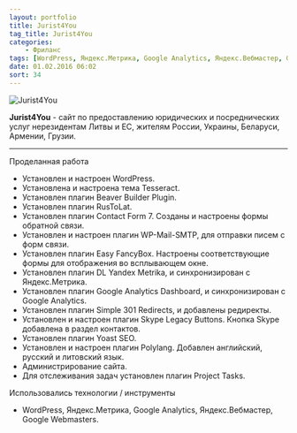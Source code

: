 ```yaml
---
layout: portfolio
title: Jurist4You
tag_title: Jurist4You
categories:
    - Фриланс
tags: [WordPress, Яндекс.Метрика, Google Analytics, Яндекс.Вебмастер, Google Webmasters]
date: 01.02.2016 06:02
sort: 34
---
```


![Jurist4You](/assets/img/work/jurist4you.jpg)

**Jurist4You** - сайт по предоставлению юридических и посреднических услуг нерезидентам Литвы и ЕС, жителям России, 
Украины, Беларуси, Армении, Грузии.

---

Проделанная работа

* Установлен и настроен WordPress.
* Установлена и настроена тема Tesseract.
* Установлен плагин Beaver Builder Plugin.
* Установлен плагин RusToLat.
* Установлен плагин Contact Form 7. Созданы и настроены формы обратной связи.
* Установлен и настроен плагин WP-Mail-SMTP, для отправки писем с форм связи.
* Установлен плагин Easy FancyBox. Настроены соответствующие формы для отображения во всплывающем окне.
* Установлен плагин DL Yandex Metrika, и синхронизирован с Яндекс.Метрика.
* Установлен плагин Google Analytics Dashboard, и синхронизирован с Google Analytics.
* Установлен плагин Simple 301 Redirects, и добавлены редиректы.
* Установлен и настроен плагин Skype Legacy Buttons. Кнопка Skype добавлена в раздел контактов.
* Установлен плагин Yoast SEO.
* Установлен и настроен плагин Polylang. Добавлен английский, русский и литовский язык.
* Администрирование сайта.
* Для отслеживания задач установлен плагин Project Tasks.

Использовались технологии / инструменты

* WordPress, Яндекс.Метрика, Google Analytics, Яндекс.Вебмастер, Google Webmasters.
